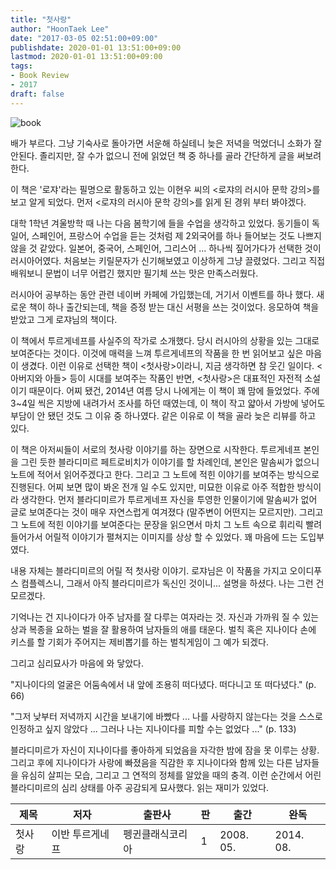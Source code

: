 ```yaml
---
title: "첫사랑"
author: "HoonTaek Lee"
date: "2017-03-05 02:51:00+09:00"
publishdate: 2020-01-01 13:51:00+09:00
lastmod: 2020-01-01 13:51:00+09:00
tags:
- Book Review
- 2017
draft: false
---
```


![book](http://image.yes24.com/momo/TopCate579/MidCate003/48089425.jpg)

배가 부르다. 그냥 기숙사로 돌아가면 서운해 하실테니 늦은 저녁을 먹었더니 소화가 잘 안된다. 졸리지만, 잘 수가 없으니 전에 읽었던 책 중 하나를 골라 간단하게 글을 써보려한다.

이 책은 '로쟈'라는 필명으로 활동하고 있는 이현우 씨의 <로쟈의 러시아 문학 강의>를 보고 알게 되었다. 먼저 <로쟈의 러시아 문학 강의>를 읽게 된 경위 부터 봐야겠다.

대학 1학년 겨울방학 때 나는 다음 봄학기에 들을 수업을 생각하고 있었다. 동기들이 독일어, 스페인어, 프랑스어 수업을 듣는 것처럼 제 2외국어를 하나 들어보는 것도 나쁘지 않을 것 같았다. 일본어, 중국어, 스페인어, 그리스어 ... 하나씩 짚어가다가 선택한 것이 러시아어였다. 처음보는 키릴문자가 신기해보였고 이상하게 그냥 끌렸었다. 그리고 직접 배워보니 문법이 너무 어렵긴 했지만 필기체 쓰는 맛은 만족스러웠다.

러시아어 공부하는 동안 관련 네이버 카페에 가입했는데, 거기서 이벤트를 하나 했다. 새로운 책이 하나 출간되는데, 책을 증정 받는 대신 서평을 쓰는 것이었다. 응모하여 책을 받았고 그게 로쟈님의 책이다.

이 책에서 투르게네프를 사실주의 작가로 소개했다. 당시 러시아의 상황을 있는 그대로 보여준다는 것이다. 이것에 매력을 느껴 투르게네프의 작품을 한 번 읽어보고 싶은 마음이 생겼다. 이런 이유로 선택한 책이 <첫사랑>이라니, 지금 생각하면 참 웃긴 일이다. <아버지와 아들> 등이 시대를 보여주는 작품인 반면, <첫사랑>은 대표적인 자전적 소설이기 때문이다. 어찌 됐건, 2014년 여름 당시 나에게는 이 책이 꽤 맘에 들었었다. 주에 3~4일 씩은 지방에 내려가서 조사를 하던 때였는데, 이 책이 작고 얇아서 가방에 넣어도 부담이 안 됐던 것도 그 이유 중 하나였다. 같은 이유로 이 책을 골라 늦은 리뷰를 하고 있다.

이 책은 아저씨들이 서로의 첫사랑 이야기를 하는 장면으로 시작한다. 투르게네프 본인을 그린 듯한 블라디미르 페트로비치가 이야기를 할 차례인데, 본인은 말솜씨가 없으니 노트에 적어서 읽어주겠다고 한다. 그리고 그 노트에 적힌 이야기를 보여주는 방식으로 진행된다. 어찌 보면 많이 봐온 전개 일 수도 있지만, 미묘한 이유로 아주 적합한 방식이라 생각한다. 먼저 블라디미르가 투르게네프 자신을 투영한 인물이기에 말솜씨가 없어 글로 보여준다는 것이 매우 자연스럽게 여겨졌다 (말주변이 어떤지는 모르지만). 그리고 그 노트에 적힌 이야기를 보여준다는 문장을 읽으면서 마치 그 노트 속으로 휘리릭 빨려들어가서 어릴적 이야기가 펼쳐지는 이미지를 상상 할 수 있었다. 꽤 마음에 드는 도입부였다.

내용 자체는 블라디미르의 어릴 적 첫사랑 이야기. 로쟈님은 이 작품을 가지고 오이디푸스 컴플렉스니, 그래서 아직 블라디미르가 독신인 것이니... 설명을 하셨다. 나는 그런 건 모르겠다.

기억나는 건 지나이다가 아주 남자를 잘 다루는 여자라는 것. 자신과 가까워 질 수 있는 상과 복종을 요하는 벌을 잘 활용하여 남자들의 애를 태운다. 벌칙 혹은 지나이다 손에 키스를 할 기회가 주어지는 제비뽑기를 하는 벌칙게임이 그 예가 되겠다.

그리고 심리묘사가 마음에 와 닿았다.

"지나이다의 얼굴은 어둠속에서 내 앞에 조용히 떠다녔다. 떠다니고 또 떠다녔다." (p. 66)

"그저 낮부터 저녁까지 시간을 보내기에 바빴다 ... 나를 사랑하지 않는다는 것을 스스로 인정하고 싶지 않았다 ... 그러나 나는 지나이다를 피할 수는 없었다 ..." (p. 133)

블라디미르가 자신이 지나이다를 좋아하게 되었음을 자각한 밤에 잠을 못 이루는 상황. 그리고 후에 지나이다가 사랑에 빠졌음을 직감한 후 지나이다와 함께 있는 다른 남자들을 유심히 살피는 모습, 그리고 그 연적의 정체를 알았을 때의 충격. 이런 순간에서 어린 블라디미르의 심리 상태를 아주 공감되게 묘사했다. 읽는 재미가 있었다.

|제목|저자|출판사|판|출간|완독|
|------|---|---|---|---|---|
|첫사랑|이반 투르게네프|펭귄클래식코리아|1|2008. 05.|2014. 08.|
